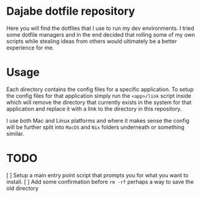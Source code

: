 # Dajabe dotfile repository

Here you will find the dotfiles that I use to run my dev environments.
I tried some dotfile managers and in the end decided that rolling some of my
own scripts while stealing ideas from others would ultimately be a better 
experience for me.

# Usage

Each directory contains the config files for a specific application.
To setup the config files for that application simply run the `<app>/link` script inside
which will remove the directory that currently exists in the system for that
application and replace it with a link to the directory in this repository.

I use both Mac and Linux platforms and where it makes sense the config will be further
split into `MacOS` and `Nix` folders underneath or something similar.

# TODO

[ ] Setup a main entry point script that prompts you for what you want to install.
[ ] Add some confirmation before `rm -rf` perhaps a way to save the old directory
